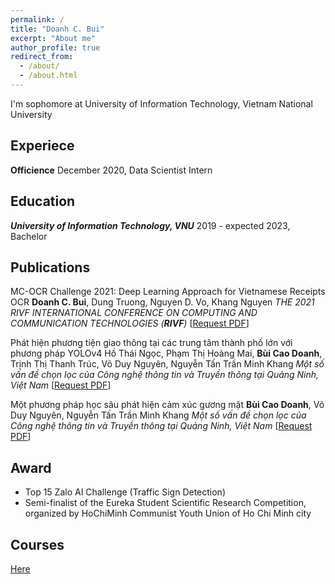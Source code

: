 ```yaml
---
permalink: /
title: "Doanh C. Bui"
excerpt: "About me"
author_profile: true
redirect_from: 
  - /about/
  - /about.html
---
```


I'm sophomore at University of Information Technology, Vietnam National University

## Experiece

**Officience**
December 2020, Data Scientist Intern

## Education

***University of Information Technology, VNU***
2019 - expected 2023, Bachelor

## Publications

MC-OCR Challenge 2021: Deep Learning Approach for Vietnamese Receipts OCR
**Doanh C. Bui**, Dung Truong, Nguyen D. Vo, Khang Nguyen
*THE 2021 RIVF INTERNATIONAL CONFERENCE ON COMPUTING AND COMMUNICATION TECHNOLOGIES (**RIVF**)*
[[Request PDF](https://www.researchgate.net/publication/352794568_MC-OCR_Challenge_2021_Deep_Learning_Approach_for_Vietnamese_Receipts_OCR)]

Phát hiện phương tiện giao thông tại các trung tâm thành phố lớn với phương pháp YOLOv4
Hồ Thái Ngọc, Phạm Thị Hoàng Mai, **Bùi Cao Doanh**, Trịnh Thị Thanh Trúc, Võ Duy Nguyên, Nguyễn Tấn Trần Minh Khang
*Một số vấn đề chọn lọc của Công nghệ thông tin và Truyền thông tại Quảng Ninh, Việt Nam*
[[Request PDF](https://www.researchgate.net/publication/352805575_Phat_hien_phuong_tien_giao_thong_tai_cac_trung_tam_thanh_pho_lon_voi_phuong_phap_YOLOv4?_sg=RUJvlJirDiYD2aV2XBxHb6U8Uv9niCnFs_aM8ysU91cbnABv9oM0l_XOHfeK07OwkAs6osq2jt1TS_uxoiSrwujh4SB9W3KtHSkazYXG.XC9MgbScg7sRrsnHzgqrQXAKy4eYxUxkLKOzDLw7RrarPTXILHlOCncwD_QKFVaf4sgW0L7zCgkZ3uXETg1ahA)]


Một phương pháp học sâu phát hiện cảm xúc gương mặt
**Bùi Cao Doanh**, Võ Duy Nguyên, Nguyễn Tấn Trần Minh Khang
*Một số vấn đề chọn lọc của Công nghệ thông tin và Truyền thông tại Quảng Ninh, Việt Nam*
[[Request PDF](https://www.researchgate.net/publication/352805319_Mot_phuong_phap_hoc_sau_phat_hien_cam_xuc_guong_mat?_sg=ss5UEL_GprbWbqDmzw3FMpy2fexSeehjsPKZTXXrPDGOHh8zJvtXEkVPJwBF1vQ7b7GcpVog4d5tjYJDaaLt0JBYS92DJmRkUUJp84Cg.74-yhGRSHufs2je_sbzaZJfvIQn9csv-pxtExptgCc2oT8Px5s8ZELN_sYbgAxh5XEu628FpDMpFSwqlDZipog)]

## Award

* Top 15 Zalo AI Challenge (Traffic Sign Detection)
* Semi-finalist of the Eureka Student Scientific Research Competition, organized by HoChiMinh Communist Youth Union of Ho Chi Minh city

## Courses

[Here](https://github.com/caodoanh2001/Certificates)